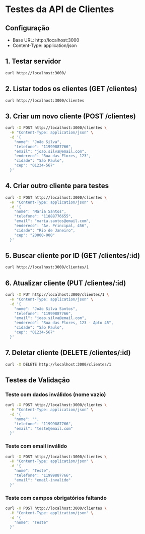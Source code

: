 # Testes da API de Clientes

## Configuração
- Base URL: http://localhost:3000
- Content-Type: application/json

## 1. Testar servidor
```bash
curl http://localhost:3000/
```

## 2. Listar todos os clientes (GET /clientes)
```bash
curl http://localhost:3000/clientes
```

## 3. Criar um novo cliente (POST /clientes)
```bash
curl -X POST http://localhost:3000/clientes \
  -H "Content-Type: application/json" \
  -d '{
    "nome": "João Silva",
    "telefone": "11999887766",
    "email": "joao.silva@email.com",
    "endereco": "Rua das Flores, 123",
    "cidade": "São Paulo",
    "cep": "01234-567"
  }'
```

## 4. Criar outro cliente para testes
```bash
curl -X POST http://localhost:3000/clientes \
  -H "Content-Type: application/json" \
  -d '{
    "nome": "Maria Santos",
    "telefone": "11888776655",
    "email": "maria.santos@email.com",
    "endereco": "Av. Principal, 456",
    "cidade": "Rio de Janeiro",
    "cep": "20000-000"
  }'
```

## 5. Buscar cliente por ID (GET /clientes/:id)
```bash
curl http://localhost:3000/clientes/1
```

## 6. Atualizar cliente (PUT /clientes/:id)
```bash
curl -X PUT http://localhost:3000/clientes/1 \
  -H "Content-Type: application/json" \
  -d '{
    "nome": "João Silva Santos",
    "telefone": "11999887766",
    "email": "joao.silva@email.com",
    "endereco": "Rua das Flores, 123 - Apto 45",
    "cidade": "São Paulo",
    "cep": "01234-567"
  }'
```

## 7. Deletar cliente (DELETE /clientes/:id)
```bash
curl -X DELETE http://localhost:3000/clientes/1
```

## Testes de Validação

### Teste com dados inválidos (nome vazio)
```bash
curl -X POST http://localhost:3000/clientes \
  -H "Content-Type: application/json" \
  -d '{
    "nome": "",
    "telefone": "11999887766",
    "email": "teste@email.com"
  }'
```

### Teste com email inválido
```bash
curl -X POST http://localhost:3000/clientes \
  -H "Content-Type: application/json" \
  -d '{
    "nome": "Teste",
    "telefone": "11999887766",
    "email": "email-invalido"
  }'
```

### Teste com campos obrigatórios faltando
```bash
curl -X POST http://localhost:3000/clientes \
  -H "Content-Type: application/json" \
  -d '{
    "nome": "Teste"
  }'
```
